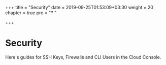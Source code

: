 +++
title = "Security"
date = 2019-09-25T01:53:09+03:30
weight = 20
chapter = true
pre = "<b>* </b>"

+++
# Security
Here's guides for SSH Keys, Firewalls and CLI Users in the Cloud Console.
